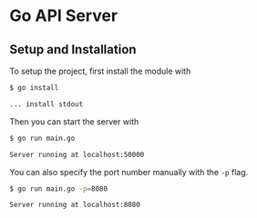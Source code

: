 # Go API Server

## Setup and Installation

To setup the project, first install the module with

```sh
$ go install

... install stdout
```

Then you can start the server with

```sh
$ go run main.go

Server running at localhost:50000
```

You can also specify the port number manually with the `-p` flag.

```sh
$ go run main.go -p=8080

Server running at localhost:8080
```
